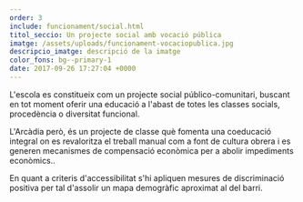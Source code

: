 ```yaml
---
order: 3
include: funcionament/social.html
titol_seccio: Un projecte social amb vocació pública
imatge: /assets/uploads/funcionament-vocaciopublica.jpg
descripcio_imatge: descripció de la imatge
color_fons: bg--primary-1
date: 2017-09-26 17:27:04 +0000
---
```


L'escola es constitueix com un projecte social público-comunitari, buscant en tot moment oferir una educació a l'abast de totes les classes socials, procedència o diversitat funcional.

L'Arcàdia però, és un projecte de classe què fomenta una coeducació integral  on es revaloritza el treball manual com a font de cultura obrera i es generen mecanismes de compensació econòmica per a abolir impediments econòmics..

En quant a criteris d'accessibilitat s'hi apliquen mesures de discriminació positiva per tal d'assolir un mapa demogràfic aproximat al del barri.

